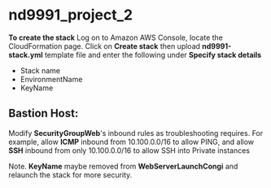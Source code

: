 # nd9991_project_2

**To create the stack** Log on to Amazon AWS Console, locate the CloudFormation page. Click on **Create stack** then upload **nd9991-stack.yml** template file and enter the following under **Specify stack details**

- Stack name
- EnvironmentName
- KeyName


## Bastion Host:

Modify **SecurityGroupWeb**'s inbound rules as troubleshooting requires. For example,
allow **ICMP** inbound from 10.100.0.0/16 to allow PING, and allow **SSH** inbound from only 10.100.0.0/16 
to allow SSH into Private instances

Note. **KeyName** maybe removed from **WebServerLaunchCongi** and relaunch the stack for more security.